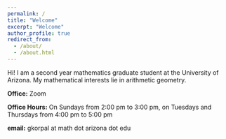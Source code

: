 ```yaml
---
permalink: /
title: "Welcome"
excerpt: "Welcome"
author_profile: true
redirect_from: 
  - /about/
  - /about.html
---
```


Hi! I am a second year mathematics graduate student at the University of Arizona. My mathematical interests lie in arithmetic geometry. 

**Office:** Zoom <!-- ENR2 S390GG ([Environment and Natural Resources 2 Building](https://enr2tour.arizona.edu/)) -->

**Office Hours:**  On Sundays from 2:00 pm to 3:00 pm, on Tuesdays and Thursdays from 4:00 pm to 5:00 pm

**email:** gkorpal at math dot arizona dot edu
